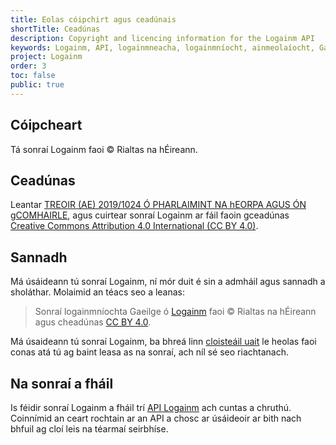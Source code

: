 ```yaml
---
title: Eolas cóipchirt agus ceadúnais
shortTitle: Ceadúnas
description: Copyright and licencing information for the Logainm API
keywords: Logainm, API, logainmneacha, logainmníocht, ainmeolaíocht, Gaeilge, Fiontar & Scoil na Gaeilge, DCU
project: Logainm
order: 3
toc: false
public: true
---
```


## Cóipcheart

Tá sonraí Logainm faoi © Rialtas na hÉireann.

## Ceadúnas

Leantar [TREOIR (AE) 2019/1024 Ó PHARLAIMINT NA hEORPA AGUS ÓN gCOMHAIRLE](https://eur-lex.europa.eu/legal-content/GA/TXT/?uri=CELEX:32019L1024), agus cuirtear sonraí Logainm ar fáil faoin gceadúnas [Creative Commons Attribution 4.0 International (CC BY 4.0)](https://creativecommons.org/licenses/by/4.0/).

## Sannadh

Má úsáideann tú sonraí Logainm, ní mór duit é sin a admháil agus sannadh a sholáthar. Molaimid an téacs seo a leanas:

> Sonraí logainmníochta Gaeilge ó [Logainm](https://www.logainm.ie/ga/) faoi © Rialtas na hÉireann agus cheadúnas [CC BY 4.0](https://creativecommons.org/licenses/by/4.0/).

Má úsaideann tú sonraí Logainm, ba bhreá linn [cloisteáil uait](mailto:logainm@dcu.ie) le heolas faoi conas atá tú ag baint leasa as na sonraí, ach níl sé seo riachtanach.

## Na sonraí a fháil

Is féidir sonraí Logainm a fháil trí [API Logainm](/ga/api/logainm/v0.9/developer) ach cuntas a chruthú. Coinnímid an ceart rochtain ar an API a chosc ar úsáideoir ar bith nach bhfuil ag cloí leis na téarmaí seirbhíse.